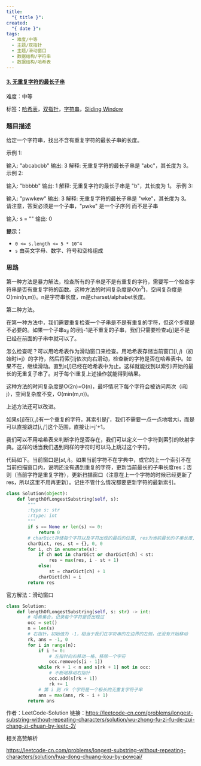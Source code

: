 ```yaml
---
title:
  "{ title }": 
created:
  "{ date }": 
tags:
  - 难度/中等
  - 主题/双指针
  - 主题/滑动窗口
  - 数据结构/字符串
  - 数据结构/哈希表
---
```


#### [3. 无重复字符的最长子串](https://leetcode-cn.com/problems/longest-substring-without-repeating-characters/)

难度：中等

标签：[哈希表](../原理/哈希表.md)，[双指针](../原理/双指针.md)，[字符串](../原理/字符串.md)，[Sliding Window](../原理/Sliding%20Window.md)

### 题目描述

给定一个字符串，找出不含有重复字符的最长子串的长度。

示例 1:

输入: "abcabcbb"
输出: 3 
解释: 无重复字符的最长子串是 "abc"，其长度为 3。
示例 2:

输入: "bbbbb"
输出: 1
解释: 无重复字符的最长子串是 "b"，其长度为 1。
示例 3:

输入: "pwwkew"
输出: 3
解释: 无重复字符的最长子串是 "wke"，其长度为 3。
​     请注意，答案必须是一个子串，"pwke" 是一个子序列 而不是子串

输入: s = ""
输出: 0

**提示：**

- `0 <= s.length <= 5 * 10^4`
- `s` 由英文字母、数字、符号和空格组成

### 思路

第一种方法是暴力解法，检查所有的子串是不是有重复的字符，需要写一个检查字符串是否有重复字符的函数。这种方法的时间复杂度是$O(n^3)$，空间复杂度是O(min(n,m))。n是字符串长度，m是charset/alphabet长度。



第二种方法。

在第一种方法中，我们需要重复检查一个子串是不是有重复的字符，但这个步骤是不必要的。如果一个子串$s_{ij}$ 的i到j-1是不重复的子串，我们只需要检查$s[j]$是不是已经在前面的子串中就可以了。

怎么检查呢？可以用哈希表作为滑动窗口来检查。用哈希表存储当前窗口$[i,j)$（初始时i=j）的字符，然后将索引j依次向右滑动，检查新的字符是否在哈希表中。如果不在，继续滑动。直到$s[j]$已经在哈希表中为止。这样就能找到以索引i开始的最长的无重复子串了。对于每个i重复上述操作就能得到结果。

这种方法的时间复杂度是O(2n)=O(n)，最坏情况下每个字符会被访问两次（i和j），空间复杂度不变，O(min(m,n))。



上述方法还可以改进。

如果s[j]在$[i,j)$有一个重复的字符，其索引是j'，我们不需要一点一点地增大i，而是可以直接跳过$[i, j']$这个范围，直接让i=j'+1。

我们可以不用哈希表来判断字符是否存在，我们可以定义一个字符到索引的映射字典。这样的话当我们遇到同样的字符时可以马上跳过这个字符。

代码如下。当前窗口是$[st, i)$。如果当前字符不在字典中，或它的上一个索引不在当前扫描窗口内，说明还没有遇到重复的字符，更新当前最长的子串长度res；否则（当前字符是重复字符），更新扫描窗口（注意在上一个字符的时候已经更新了res，所以这里不用再更新）。记住不管什么情况都要更新字符的最新索引。

```python
class Solution(object):
    def lengthOfLongestSubstring(self, s):
        """
        :type s: str
        :rtype: int
        """
        if s == None or len(s) <= 0:
            return 0
        # charDict存储每个字符以及字符出现的最后的位置, res为当前最长的子串长度, st当前无重复子串的最左边字符的位置
        charDict, res, st = {}, 0, 0
        for i, ch in enumerate(s):
            if ch not in charDict or charDict[ch] < st:
                res = max(res, i - st + 1)
            else:
                st = charDict[ch] + 1
            charDict[ch] = i
        return res
```

官方解法：滑动窗口

```python
class Solution:
    def lengthOfLongestSubstring(self, s: str) -> int:
        # 哈希集合，记录每个字符是否出现过
        occ = set()
        n = len(s)
        # 右指针，初始值为 -1，相当于我们在字符串的左边界的左侧，还没有开始移动
        rk, ans = -1, 0
        for i in range(n):
            if i != 0:
                # 左指针向右移动一格，移除一个字符
                occ.remove(s[i - 1])
            while rk + 1 < n and s[rk + 1] not in occ:
                # 不断地移动右指针
                occ.add(s[rk + 1])
                rk += 1
            # 第 i 到 rk 个字符是一个极长的无重复字符子串
            ans = max(ans, rk - i + 1)
        return ans
```

作者：LeetCode-Solution
链接：https://leetcode-cn.com/problems/longest-substring-without-repeating-characters/solution/wu-zhong-fu-zi-fu-de-zui-chang-zi-chuan-by-leetc-2/

相关高赞解析

https://leetcode-cn.com/problems/longest-substring-without-repeating-characters/solution/hua-dong-chuang-kou-by-powcai/



